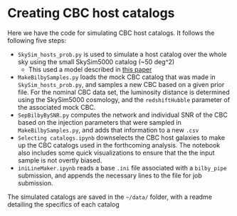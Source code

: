 # Creating CBC host catalogs

Here we have the code for simulating CBC host catalogs. It follows the following five steps:

-  `SkySim_hosts_prob.py` is used to simulate a host catalog over the whole sky using the small SkySim5000 catalog (~50 deg^2)
    -  This used a model described in [this paper](https://arxiv.org/abs/2405.07904)
-  `MakeBilbySamples.py` loads the mock CBC catalog that was made in `SkySim_hosts_prob.py`, and samples a new CBC based on a given prior file. For the nominal CBC data set, the luminosity distance is determined using the SkySim5000 cosmology, and the `redshiftHubble` parameter of the associated mock CBC.
-  `SepBilbyBySNR.py` computes the network and individual SNR of the CBC based on the injection parameters that were sampled in `MakeBilbySamples.py`, and adds that information to a new `.csv`
-  `Selecting catalogs.ipynb` downselects the CBC host galaxies to make up the CBC catalogs used in the forthcoming analysis. The notebook also includes some quick visualizations to ensure that the the input sample is not overtly biased.
-  `iniLineMaker.ipynb` reads a base `.ini` file associated with a `bilby_pipe` submission, and appends the necessary lines to the file for job submission. 

The simulated catalogs are saved in the `~/data/` folder, with a readme detailing the specifics of each catalog
